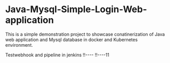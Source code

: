 # Java-Mysql-Simple-Login-Web-application

This is a simple demonstration project to showcase conatinerization of Java web application and Mysql database in docker and Kubernetes environment.

Testwebhook and pipeline in jenkins !!---- !!----11


